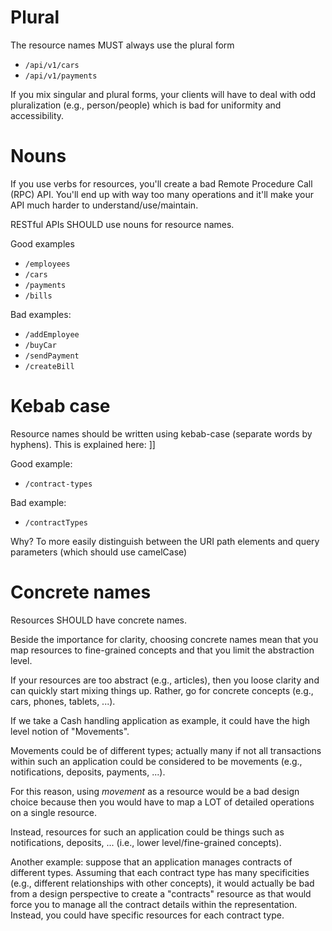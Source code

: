 # Plural
The resource names MUST always use the plural form
* `/api/v1/cars`
* `/api/v1/payments`

If you mix singular and plural forms, your clients will have to deal with odd pluralization (e.g., person/people) which is bad for uniformity and accessibility.

# Nouns
If you use verbs for resources, you'll create a bad Remote Procedure Call (RPC) API.
You'll end up with way too many operations and it'll make your API much harder to understand/use/maintain.

RESTful APIs SHOULD use nouns for resource names.

Good examples
* `/employees`
* `/cars`
* `/payments`
* `/bills`

Bad examples:
* `/addEmployee`
* `/buyCar`
* `/sendPayment`
* `/createBill`

# Kebab case
Resource names should be written using kebab-case (separate words by hyphens). This is explained here: ]]

Good example:
* `/contract-types`

Bad example:
* `/contractTypes`

Why? To more easily distinguish between the URI path elements and query parameters (which should use camelCase)

# Concrete names
Resources SHOULD have concrete names.

Beside the importance for clarity, choosing concrete names mean that you map resources to fine-grained concepts and that you limit the abstraction level.

If your resources are too abstract (e.g., articles), then you loose clarity and can quickly start mixing things up. Rather, go for concrete concepts (e.g., cars, phones, tablets, ...).

If we take a Cash handling application as example, it could have the high level notion of "Movements". 

Movements could be of different types; actually many if not all transactions within such an application could be considered to be movements (e.g., notifications, deposits, payments, ...).

For this reason, using _movement_ as a resource would be a bad design choice because then you would have to map a LOT of detailed operations on a single resource.

Instead, resources for such an application could be things such as notifications, deposits, ... (i.e., lower level/fine-grained concepts).

Another example: suppose that an application manages contracts of different types. Assuming that each contract type has many specificities (e.g., different relationships with other concepts), it would actually be bad from a design perspective to create a "contracts" resource as that would force you to manage all the contract details within the representation. Instead, you could have specific resources for each contract type.